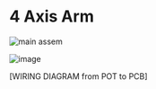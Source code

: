 # 4 Axis Arm
![main assem](https://github.com/user-attachments/assets/d4b5e332-f853-4b5c-8138-36b5d85650bd)

![image](https://github.com/user-attachments/assets/0dae4877-3652-4b84-bee7-a313bdc93999)

[WIRING DIAGRAM from POT to PCB]
